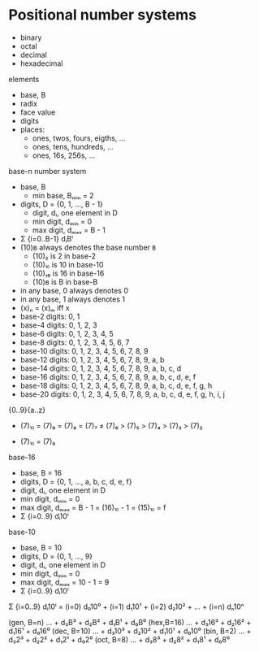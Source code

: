 # Positional number systems

- binary
- octal
- decimal
- hexadecimal

elements
- base, B
- radix
- face value
- digits
- places:
  - ones, twos, fours, eigths, …
  - ones, tens, hundreds, …
  - ones, 16s, 256s, …

base-n number system
- base, B
  - min base, Bₘᵢₙ = 2
- digits, D = {0, 1, …, B - 1}
  - digit, dᵢ, one element in D
  - min digit, dₘᵢₙ = 0
  - max digit, dₘₐₓ = B - 1
- Σ {i=0..B-1} dᵢBⁱ
- (10)ʙ always denotes the base number `B`
  - (10)₂  is  2 in base-2
  - (10)⏨  is 10 in base-10
  - (10)₁₆ is 16 in base-16
  - (10)ʙ  is  B in base-B
- in any base, 0 always denotes 0
- in any base, 1 always denotes 1
- (x)ₙ = (x)ₘ iff x 
- base-2 digits:  0, 1
- base-4 digits:  0, 1, 2, 3
- base-6 digits:  0, 1, 2, 3, 4, 5
- base-8 digits:  0, 1, 2, 3, 4, 5, 6, 7
- base-10 digits: 0, 1, 2, 3, 4, 5, 6, 7, 8, 9
- base-12 digits: 0, 1, 2, 3, 4, 5, 6, 7, 8, 9, a, b
- base-14 digits: 0, 1, 2, 3, 4, 5, 6, 7, 8, 9, a, b, c, d
- base-16 digits: 0, 1, 2, 3, 4, 5, 6, 7, 8, 9, a, b, c, d, e, f
- base-18 digits: 0, 1, 2, 3, 4, 5, 6, 7, 8, 9, a, b, c, d, e, f, g, h
- base-20 digits: 0, 1, 2, 3, 4, 5, 6, 7, 8, 9, a, b, c, d, e, f, g, h, i, j


{0..9}{a..z}


- (7)⏨ = (7)₉ = (7)₈ = (7)₇ ≠ (7)₆ > (7)₅ > (7)₄ > (7)₃ > (7)₂


- (7)⏨ = (7)₈


base-16
- base, B = 16
- digits, D = {0, 1, …, a, b, c, d, e, f}
- digit, dᵢ, one element in D 
- min digit, dₘᵢₙ = 0
- max digit, dₘₐₓ = B - 1 = (16)⏨ - 1 = (15)⏨ = f
- Σ {i=0..9} dᵢ10ⁱ

base-10
- base, B = 10
- digits, D = {0, 1, …, 9}
- digit, dᵢ, one element in D 
- min digit, dₘᵢₙ = 0
- max digit, dₘₐₓ = 10 - 1 = 9
- Σ {i=0..9} dᵢ10ⁱ

Σ {i=0..9} dᵢ10ⁱ = 
  (i=0) d₀10⁰ +
  (i=1) d₁10¹ +
  (i=2) d₂10² +
  …           +
  (i=n) dₙ10ⁿ



(gen, B=n) … + d₃B³ + d₂B² + d₁B¹ + d₀B⁰
(hex,B=16) … + d₃16³ + d₂16² + d₁16¹ + d₀16⁰
(dec, B=10) … + d₃10³ + d₂10² + d₁10¹ + d₀10⁰
(bin, B=2) … + d₃2³ + d₂2² + d₁2¹ + d₀2⁰
(oct, B=8) … + d₃8³ + d₂8² + d₁8¹ + d₀8⁰
